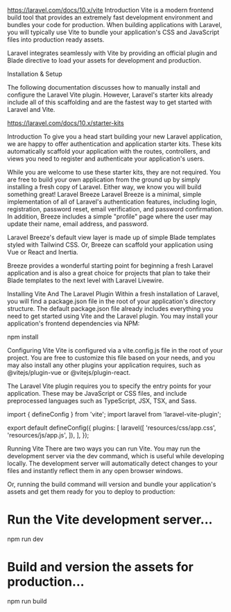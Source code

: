 https://laravel.com/docs/10.x/vite
Introduction
Vite is a modern frontend build tool that provides an extremely fast development environment and bundles your code for production. When building applications with Laravel, you will typically use Vite to bundle your application's CSS and JavaScript files into production ready assets.

Laravel integrates seamlessly with Vite by providing an official plugin and Blade directive to load your assets for development and production.

Installation & Setup

The following documentation discusses how to manually install and configure the Laravel Vite plugin. However, Laravel's starter kits already include all of this scaffolding and are the fastest way to get started with Laravel and Vite.

https://laravel.com/docs/10.x/starter-kits

Introduction
To give you a head start building your new Laravel application, we are happy to offer authentication and application starter kits. These kits automatically scaffold your application with the routes, controllers, and views you need to register and authenticate your application's users.

While you are welcome to use these starter kits, they are not required. You are free to build your own application from the ground up by simply installing a fresh copy of Laravel. Either way, we know you will build something great!
Laravel Breeze
Laravel Breeze is a minimal, simple implementation of all of Laravel's authentication features, including login, registration, password reset, email verification, and password confirmation. In addition, Breeze includes a simple "profile" page where the user may update their name, email address, and password.

Laravel Breeze's default view layer is made up of simple Blade templates styled with Tailwind CSS. Or, Breeze can scaffold your application using Vue or React and Inertia.

Breeze provides a wonderful starting point for beginning a fresh Laravel application and is also a great choice for projects that plan to take their Blade templates to the next level with Laravel Livewire.

Installing Vite And The Laravel Plugin
Within a fresh installation of Laravel, you will find a package.json file in the root of your application's directory structure. The default package.json file already includes everything you need to get started using Vite and the Laravel plugin. You may install your application's frontend dependencies via NPM:

npm install

Configuring Vite
Vite is configured via a vite.config.js file in the root of your project. You are free to customize this file based on your needs, and you may also install any other plugins your application requires, such as @vitejs/plugin-vue or @vitejs/plugin-react.

The Laravel Vite plugin requires you to specify the entry points for your application. These may be JavaScript or CSS files, and include preprocessed languages such as TypeScript, JSX, TSX, and Sass.

import { defineConfig } from 'vite';
import laravel from 'laravel-vite-plugin';
 
export default defineConfig({
    plugins: [
        laravel([
            'resources/css/app.css',
            'resources/js/app.js',
        ]),
    ],
});


Running Vite
There are two ways you can run Vite. You may run the development server via the dev command, which is useful while developing locally. The development server will automatically detect changes to your files and instantly reflect them in any open browser windows.

Or, running the build command will version and bundle your application's assets and get them ready for you to deploy to production:

# Run the Vite development server...
npm run dev
 
# Build and version the assets for production...
npm run build



